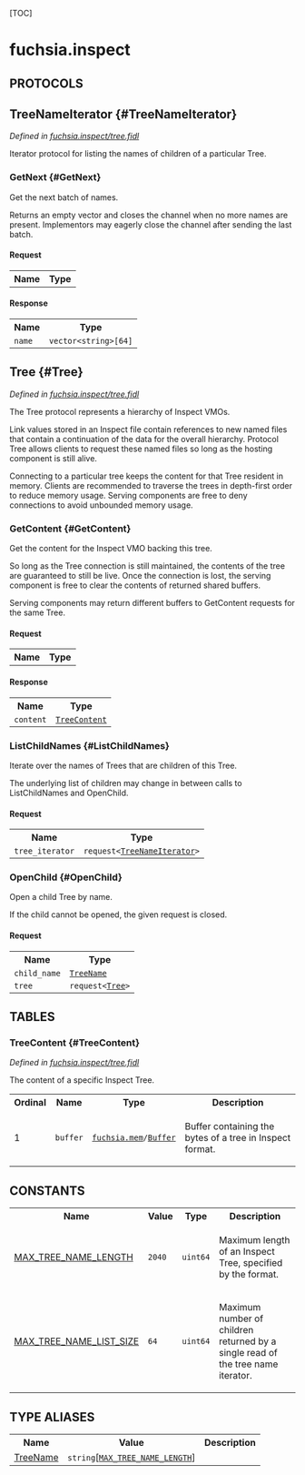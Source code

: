 [TOC]

# fuchsia.inspect


## **PROTOCOLS**

## TreeNameIterator {#TreeNameIterator}
*Defined in [fuchsia.inspect/tree.fidl](https://fuchsia.googlesource.com/fuchsia/+/master/zircon/system/fidl/fuchsia-inspect/tree.fidl#23)*

<p>Iterator protocol for listing the names of children of a particular Tree.</p>

### GetNext {#GetNext}

<p>Get the next batch of names.</p>
<p>Returns an empty vector and closes the channel when no more names are present.
Implementors may eagerly close the channel after sending the last batch.</p>

#### Request
<table>
    <tr><th>Name</th><th>Type</th></tr>
    </table>


#### Response
<table>
    <tr><th>Name</th><th>Type</th></tr>
    <tr>
            <td><code>name</code></td>
            <td>
                <code>vector&lt;string&gt;[64]</code>
            </td>
        </tr></table>

## Tree {#Tree}
*Defined in [fuchsia.inspect/tree.fidl](https://fuchsia.googlesource.com/fuchsia/+/master/zircon/system/fidl/fuchsia-inspect/tree.fidl#43)*

<p>The Tree protocol represents a hierarchy of Inspect VMOs.</p>
<p>Link values stored in an Inspect file contain references to new
named files that contain a continuation of the data for the overall
hierarchy. Protocol Tree allows clients to request these named files so
long as the hosting component is still alive.</p>
<p>Connecting to a particular tree keeps the content for that Tree resident
in memory. Clients are recommended to traverse the trees in depth-first
order to reduce memory usage. Serving components are free to deny
connections to avoid unbounded memory usage.</p>

### GetContent {#GetContent}

<p>Get the content for the Inspect VMO backing this tree.</p>
<p>So long as the Tree connection is still maintained, the contents
of the tree are guaranteed to still be live. Once the connection is
lost, the serving component is free to clear the contents of returned
shared buffers.</p>
<p>Serving components may return different buffers to GetContent
requests for the same Tree.</p>

#### Request
<table>
    <tr><th>Name</th><th>Type</th></tr>
    </table>


#### Response
<table>
    <tr><th>Name</th><th>Type</th></tr>
    <tr>
            <td><code>content</code></td>
            <td>
                <code><a class='link' href='#TreeContent'>TreeContent</a></code>
            </td>
        </tr></table>

### ListChildNames {#ListChildNames}

<p>Iterate over the names of Trees that are children of this Tree.</p>
<p>The underlying list of children may change in between calls to
ListChildNames and OpenChild.</p>

#### Request
<table>
    <tr><th>Name</th><th>Type</th></tr>
    <tr>
            <td><code>tree_iterator</code></td>
            <td>
                <code>request&lt;<a class='link' href='#TreeNameIterator'>TreeNameIterator</a>&gt;</code>
            </td>
        </tr></table>



### OpenChild {#OpenChild}

<p>Open a child Tree by name.</p>
<p>If the child cannot be opened, the given request is closed.</p>

#### Request
<table>
    <tr><th>Name</th><th>Type</th></tr>
    <tr>
            <td><code>child_name</code></td>
            <td>
                <code><a class='link' href='#TreeName'>TreeName</a></code>
            </td>
        </tr><tr>
            <td><code>tree</code></td>
            <td>
                <code>request&lt;<a class='link' href='#Tree'>Tree</a>&gt;</code>
            </td>
        </tr></table>









## **TABLES**

### TreeContent {#TreeContent}


*Defined in [fuchsia.inspect/tree.fidl](https://fuchsia.googlesource.com/fuchsia/+/master/zircon/system/fidl/fuchsia-inspect/tree.fidl#17)*

<p>The content of a specific Inspect Tree.</p>


<table>
    <tr><th>Ordinal</th><th>Name</th><th>Type</th><th>Description</th></tr>
    <tr>
            <td>1</td>
            <td><code>buffer</code></td>
            <td>
                <code><a class='link' href='../fuchsia.mem/'>fuchsia.mem</a>/<a class='link' href='../fuchsia.mem/#Buffer'>Buffer</a></code>
            </td>
            <td><p>Buffer containing the bytes of a tree in Inspect format.</p>
</td>
        </tr></table>









## **CONSTANTS**

<table>
    <tr><th>Name</th><th>Value</th><th>Type</th><th>Description</th></tr><tr id="MAX_TREE_NAME_LENGTH">
            <td><a href="https://fuchsia.googlesource.com/fuchsia/+/master/zircon/system/fidl/fuchsia-inspect/tree.fidl#9">MAX_TREE_NAME_LENGTH</a></td>
            <td>
                    <code>2040</code>
                </td>
                <td><code>uint64</code></td>
            <td><p>Maximum length of an Inspect Tree, specified by the format.</p>
</td>
        </tr>
    <tr id="MAX_TREE_NAME_LIST_SIZE">
            <td><a href="https://fuchsia.googlesource.com/fuchsia/+/master/zircon/system/fidl/fuchsia-inspect/tree.fidl#12">MAX_TREE_NAME_LIST_SIZE</a></td>
            <td>
                    <code>64</code>
                </td>
                <td><code>uint64</code></td>
            <td><p>Maximum number of children returned by a single read of the tree name iterator.</p>
</td>
        </tr>
    
</table>



## **TYPE ALIASES**

<table>
    <tr><th>Name</th><th>Value</th><th>Description</th></tr><tr id="TreeName">
            <td><a href="https://fuchsia.googlesource.com/fuchsia/+/master/zircon/system/fidl/fuchsia-inspect/tree.fidl#14">TreeName</a></td>
            <td>
                <code>string</code>[<code><a class='link' href='#MAX_TREE_NAME_LENGTH'>MAX_TREE_NAME_LENGTH</a></code>]</td>
            <td></td>
        </tr></table>


